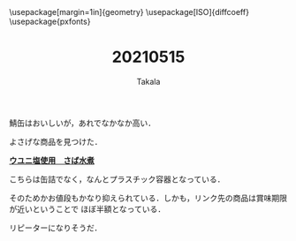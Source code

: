 ﻿---
title: 20210515
yesterday: 20210514
tomorrow: 20210516
days: 505
author: Takala
header-includes:
  - \usepackage[margin=1in]{geometry}
  - \usepackage[ISO]{diffcoeff}
  - \usepackage{pxfonts}
---


鯖缶はおいしいが，あれでなかなか高い．


よさげな商品を見つけた．

**[ウユニ塩使用　さば水煮](https://osakana-ichiba.net/SHOP/SK-M-184.html)**


こちらは缶詰でなく，なんとプラスチック容器となっている．


そのためかお値段もかなり抑えられている．しかも，リンク先の商品は賞味期限が近いということで
ほぼ半額となっている．



リピーターになりそうだ．


